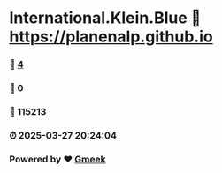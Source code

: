 # International.Klein.Blue :link: https://planenalp.github.io 
### :page_facing_up: [4](https://planenalp.github.io/tag.html) 
### :speech_balloon: 0 
### :hibiscus: 115213 
### :alarm_clock: 2025-03-27 20:24:04 
### Powered by :heart: [Gmeek](https://github.com/Meekdai/Gmeek)
